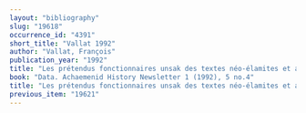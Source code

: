 ```yaml
---
layout: "bibliography"
slug: "19618"
occurrence_id: "4391"
short_title: "Vallat 1992"
author: "Vallat, François"
publication_year: "1992"
title: "Les prétendus fonctionnaires unsak des textes néo-élamites et achémenides"
book: "Data. Achaemenid History Newsletter 1 (1992), 5 no.4"
title: "Les prétendus fonctionnaires unsak des textes néo-élamites et achémenides"
previous_item: "19621"
---
```

